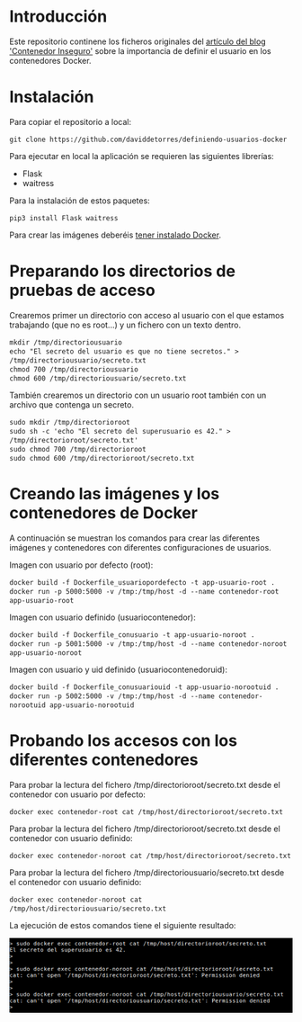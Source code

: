 # Introducción
Este repositorio continene los ficheros originales del [artículo del blog 'Contenedor Inseguro'](https://www.contenedorinseguro.net/) sobre la importancia de definir el usuario en los contenedores Docker. 


# Instalación
Para copiar el repositorio a local: 

```
git clone https://github.com/daviddetorres/definiendo-usuarios-docker
```

Para ejecutar en local la aplicación se requieren las siguientes librerías: 
* Flask
* waitress

Para la instalación de estos paquetes: 

```
pip3 install Flask waitress
```

Para crear las imágenes deberéis [tener instalado Docker](https://docs.docker.com/install/). 

# Preparando los directorios de pruebas de acceso
Crearemos primer un directorio con acceso al usuario con el que estamos trabajando (que no es root...) y un fichero con un texto dentro.

```
mkdir /tmp/directoriousuario 
echo "El secreto del usuario es que no tiene secretos." > /tmp/directoriousuario/secreto.txt 
chmod 700 /tmp/directoriousuario 
chmod 600 /tmp/directoriousuario/secreto.txt
```

También crearemos un directorio con un usuario root también con un archivo que contenga un secreto.

```
sudo mkdir /tmp/directorioroot
sudo sh -c 'echo "El secreto del superusuario es 42." > /tmp/directorioroot/secreto.txt'
sudo chmod 700 /tmp/directorioroot
sudo chmod 600 /tmp/directorioroot/secreto.txt
```

# Creando las imágenes y los contenedores de Docker
A continuación se muestran los comandos para crear las diferentes imágenes y contenedores con diferentes configuraciones de usuarios.

Imagen con usuario por defecto (root):

```
docker build -f Dockerfile_usuariopordefecto -t app-usuario-root .
docker run -p 5000:5000 -v /tmp:/tmp/host -d --name contenedor-root app-usuario-root
```
Imagen con usuario definido (usuariocontenedor):

```
docker build -f Dockerfile_conusuario -t app-usuario-noroot .
docker run -p 5001:5000 -v /tmp:/tmp/host -d --name contenedor-noroot app-usuario-noroot
```
Imagen con usuario y uid definido (usuariocontenedoruid):

```
docker build -f Dockerfile_conusuariouid -t app-usuario-norootuid .
docker run -p 5002:5000 -v /tmp:/tmp/host -d --name contenedor-norootuid app-usuario-norootuid
```

# Probando los accesos con los diferentes contenedores

Para probar la lectura del fichero /tmp/directorioroot/secreto.txt desde el contenedor con usuario por defecto:

```
docker exec contenedor-root cat /tmp/host/directorioroot/secreto.txt
```

Para probar la lectura del fichero /tmp/directorioroot/secreto.txt desde el contenedor con usuario definido:

```
docker exec contenedor-noroot cat /tmp/host/directorioroot/secreto.txt
```

Para probar la lectura del fichero /tmp/directoriousuario/secreto.txt desde el contenedor con usuario definido:

```
docker exec contenedor-noroot cat /tmp/host/directoriousuario/secreto.txt
```

La ejecución de estos comandos tiene el siguiente resultado:

![Prueba de concepto de escape del contenedor inseguro por usuario root y volumen en host.](./imagen-ejecucion-acceso/poc_acceso_usuario_contenedor.png)